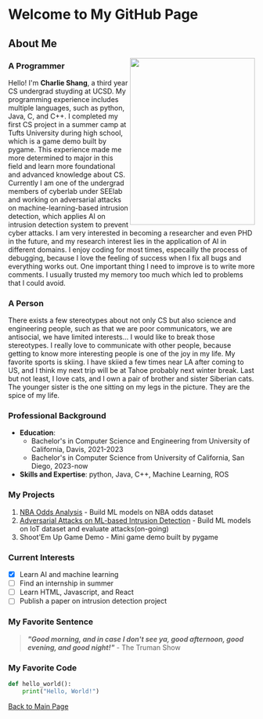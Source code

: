 # Welcome to My GitHub Page

## About Me

<img src="https://github.com/Char1iee/Personal_Pages/assets/47782807/b64a8bbd-6828-4fae-8c2a-27910cafada2" align="right" width="255" height="340"/>

### A Programmer

Hello! I'm **Charlie Shang**, a third year CS undergrad stuyding at UCSD. My programming experience includes multiple languages, such as python, Java, C, and C++. I completed my first CS project in a summer camp at Tufts University during high school, which is a game demo built by pygame. This experience made me more determined to major in this field and learn more foundational and advanced knowledge about CS. Currently I am one of the undergrad members of cyberlab under SEElab and working on adversarial attacks on machine-learning-based intrusion detection, which applies AI on intrusion detection system to prevent cyber attacks. I am very interested in becoming a researcher and even PHD in the future, and my research interest lies in the application of AI in different domains. I enjoy coding for most times, especailly the process of debugging, because I love the feeling of success when I fix all bugs and everything works out. One important thing I need to improve is to write more comments. I usually trusted my memory too much which led to problems that I could avoid.

### A Person

There exists a few stereotypes about not only CS but also science and engineering people, such as that we are poor communicators, we are antisocial, we have limited interests... I would like to break those stereotypes. I really love to communicate with other people, because getting to know more interesting people is one of the joy in my life. My favorite sports is skiing. I have skiied a few times near LA after coming to US, and I think my next trip will be at Tahoe probably next winter break. Last but not least, I love cats, and I own a pair of brother and sister Siberian cats. The younger sister is the one sitting on my legs in the picture. They are the spice of my life.

### Professional Background

- **Education**:
  - Bachelor's in Computer Science and Engineering from University of California, Davis, 2021-2023
  - Bachelor's in Computer Science from University of California, San Diego, 2023-now
- **Skills and Expertise**: python, Java, C++, Machine Learning, ROS

### My Projects
1. [NBA Odds Analysis](https://github.com/Char1iee/NBA_Odds_Analysis) - Build ML models on NBA odds dataset
2. [Adversarial Attacks on ML-based Intrusion Detection](https://github.com/Char1iee/UCSD-Cyberlab) - Build ML models on IoT dataset and evaluate attacks(on-going)
3. Shoot'Em Up Game Demo - Mini game demo built by pygame

### Current Interests
- [X] Learn AI and machine learning
- [ ] Find an internship in summer
- [ ] Learn HTML, Javascript, and React
- [ ] Publish a paper on intrusion detection project

### My Favorite Sentence

> ***"Good morning, and in case I don't see ya, good afternoon, good evening, and good night!"*** - The Truman Show

### My Favorite Code

```python
def hello_world():
    print("Hello, World!")
```


[Back to Main Page](README.md)
